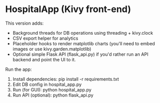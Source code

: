 # HospitalApp (Kivy front-end)

This version adds:
- Background threads for DB operations using threading + kivy.clock
- CSV export helper for analytics
- Placeholder hooks to render matplotlib charts (you'll need to embed images or use kivy.garden.matplotlib)
- Optional simple Flask API (flask_api.py) if you'd rather run an API backend and point the UI to it.

Run the app:
1. Install dependencies:
   pip install -r requirements.txt
2. Edit DB config in hospital_app.py
3. Run (for GUI):
   python hospital_app.py
4. Run API (optional):
   python flask_api.py
